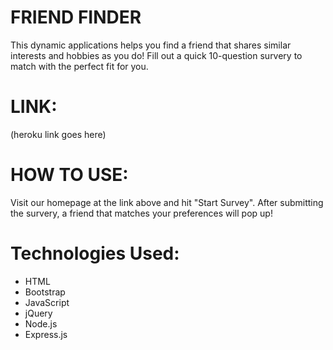 # FRIEND FINDER

This dynamic applications helps you find a friend that shares similar interests and hobbies as you do! Fill out a quick 10-question survery to match with the perfect fit for you. 

# LINK:

(heroku link goes here)

# HOW TO USE: 

Visit our homepage at the link above and hit "Start Survey". After submitting the survery, a friend that matches your preferences will pop up!

# Technologies Used:
- HTML
- Bootstrap
- JavaScript
- jQuery
- Node.js
- Express.js

